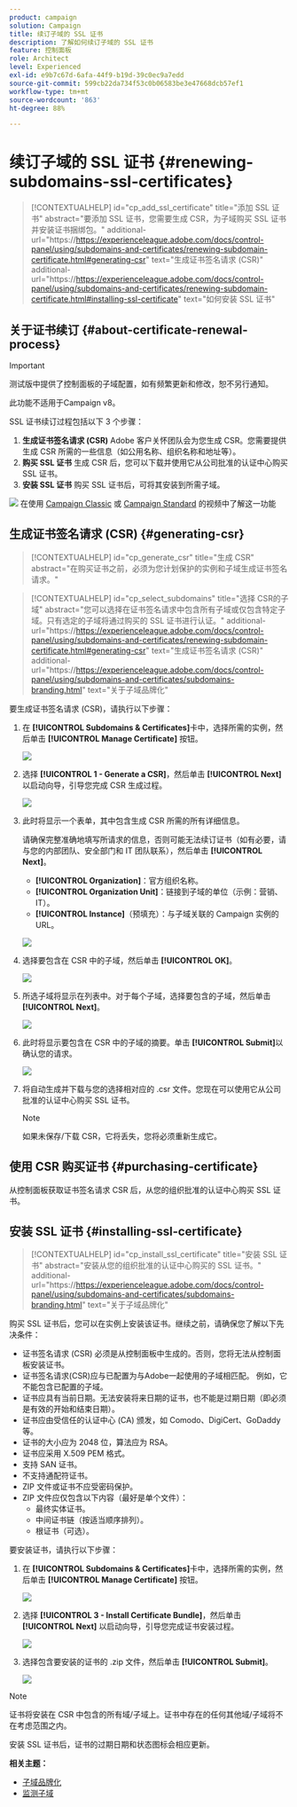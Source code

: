 ```yaml
---
product: campaign
solution: Campaign
title: 续订子域的 SSL 证书
description: 了解如何续订子域的 SSL 证书
feature: 控制面板
role: Architect
level: Experienced
exl-id: e9b7c67d-6afa-44f9-b19d-39c0ec9a7edd
source-git-commit: 599cb22da734f53c0b06583be3e47668dcb57ef1
workflow-type: tm+mt
source-wordcount: '863'
ht-degree: 88%

---
```


# 续订子域的 SSL 证书 {#renewing-subdomains-ssl-certificates}

>[!CONTEXTUALHELP]
>id="cp_add_ssl_certificate"
>title="添加 SSL 证书"
>abstract="要添加 SSL 证书，您需要生成 CSR，为子域购买 SSL 证书并安装证书捆绑包。"
>additional-url="https://https://experienceleague.adobe.com/docs/control-panel/using/subdomains-and-certificates/renewing-subdomain-certificate.html#generating-csr" text="生成证书签名请求 (CSR)"
>additional-url="https://https://experienceleague.adobe.com/docs/control-panel/using/subdomains-and-certificates/renewing-subdomain-certificate.html#installing-ssl-certificate" text="如何安装 SSL 证书"

## 关于证书续订 {#about-certificate-renewal-process}

>[!IMPORTANT]
>
>测试版中提供了控制面板的子域配置，如有频繁更新和修改，恕不另行通知。
>
>此功能不适用于Campaign v8。

SSL 证书续订过程包括以下 3 个步骤：

1. **生成证书签名请求 (CSR)**
Adobe 客户关怀团队会为您生成 CSR。您需要提供生成 CSR 所需的一些信息（如公用名称、组织名称和地址等）。
1. **购买 SSL 证书**
生成 CSR 后，您可以下载并使用它从公司批准的认证中心购买 SSL 证书。
1. **安装 SSL 证书**
购买 SSL 证书后，可将其安装到所需子域。

![](assets/do-not-localize/how-to-video.png) 在使用 [Campaign Classic](https://experienceleague.adobe.com/docs/campaign-classic-learn/control-panel/subdomains-and-certificates/adding-ssl-certificates.html?lang=en#subdomains-and-certificates) 或 [Campaign Standard](https://experienceleague.adobe.com/docs/campaign-standard-learn/control-panel/subdomains-and-certificates/adding-ssl-certificates.html?lang=en#adding-ssl-certificates) 的视频中了解这一功能

## 生成证书签名请求 (CSR) {#generating-csr}

>[!CONTEXTUALHELP]
>id="cp_generate_csr"
>title="生成 CSR"
>abstract="在购买证书之前，必须为您计划保护的实例和子域生成证书签名请求。"

>[!CONTEXTUALHELP]
>id="cp_select_subdomains"
>title="选择 CSR的子域"
>abstract="您可以选择在证书签名请求中包含所有子域或仅包含特定子域。只有选定的子域将通过购买的 SSL 证书进行认证。"
>additional-url="https://https://experienceleague.adobe.com/docs/control-panel/using/subdomains-and-certificates/renewing-subdomain-certificate.html#generating-csr" text="生成证书签名请求 (CSR)"
>additional-url="https://https://experienceleague.adobe.com/docs/control-panel/using/subdomains-and-certificates/subdomains-branding.html" text="关于子域品牌化"

要生成证书签名请求 (CSR)，请执行以下步骤：

1. 在 **[!UICONTROL Subdomains & Certificates]**&#x200B;卡中，选择所需的实例，然后单击 **[!UICONTROL Manage Certificate]** 按钮。

   ![](assets/renewal1.png)

1. 选择 **[!UICONTROL 1 - Generate a CSR]**，然后单击 **[!UICONTROL Next]** 以启动向导，引导您完成 CSR 生成过程。

   ![](assets/renewal2.png)

1. 此时将显示一个表单，其中包含生成 CSR 所需的所有详细信息。

   请确保完整准确地填写所请求的信息，否则可能无法续订证书（如有必要，请与您的内部团队、安全部门和 IT 团队联系），然后单击 **[!UICONTROL Next]**。

   * **[!UICONTROL Organization]**：官方组织名称。
   * **[!UICONTROL Organization Unit]**：链接到子域的单位（示例：营销、IT）。
   * **[!UICONTROL Instance]**（预填充）：与子域关联的 Campaign 实例的 URL。

   ![](assets/renewal3.png)

1. 选择要包含在 CSR 中的子域，然后单击 **[!UICONTROL OK]**。

   ![](assets/renewal4.png)

1. 所选子域将显示在列表中。对于每个子域，选择要包含的子域，然后单击 **[!UICONTROL Next]**。

   ![](assets/renewal5.png)

1. 此时将显示要包含在 CSR 中的子域的摘要。单击 **[!UICONTROL Submit]**&#x200B;以确认您的请求。

   ![](assets/renewal6.png)

1. 将自动生成并下载与您的选择相对应的 .csr 文件。您现在可以使用它从公司批准的认证中心购买 SSL 证书。

   >[!NOTE]
   >
   >如果未保存/下载 CSR，它将丢失，您将必须重新生成它。

## 使用 CSR 购买证书 {#purchasing-certificate}

从控制面板获取证书签名请求 CSR 后，从您的组织批准的认证中心购买 SSL 证书。

## 安装 SSL 证书 {#installing-ssl-certificate}

>[!CONTEXTUALHELP]
>id="cp_install_ssl_certificate"
>title="安装 SSL 证书"
>abstract="安装从您的组织批准的认证中心购买的 SSL 证书。"
>additional-url="https://https://experienceleague.adobe.com/docs/control-panel/using/subdomains-and-certificates/subdomains-branding.html" text="关于子域品牌化"

购买 SSL 证书后，您可以在实例上安装该证书。继续之前，请确保您了解以下先决条件：

* 证书签名请求 (CSR) 必须是从控制面板中生成的。否则，您将无法从控制面板安装证书。
* 证书签名请求(CSR)应与已配置为与Adobe一起使用的子域相匹配。 例如，它不能包含已配置的子域。
* 证书应具有当前日期。无法安装将来日期的证书，也不能是过期日期（即必须是有效的开始和结束日期）。
* 证书应由受信任的认证中心 (CA) 颁发，如 Comodo、DigiCert、GoDaddy 等。
* 证书的大小应为 2048 位，算法应为 RSA。
* 证书应采用 X.509 PEM 格式。
* 支持 SAN 证书。
* 不支持通配符证书。
* ZIP 文件或证书不应受密码保护。
* ZIP 文件应仅包含以下内容（最好是单个文件）：
   * 最终实体证书。
   * 中间证书链（按适当顺序排列）。
   * 根证书（可选）。

要安装证书，请执行以下步骤：

1. 在 **[!UICONTROL Subdomains & Certificates]**&#x200B;卡中，选择所需的实例，然后单击 **[!UICONTROL Manage Certificate]** 按钮。

   ![](assets/renewal1.png)

1. 选择 **[!UICONTROL 3 - Install Certificate Bundle]**，然后单击 **[!UICONTROL Next]** 以启动向导，引导您完成证书安装过程。

   ![](assets/install1.png)

1. 选择包含要安装的证书的 .zip 文件，然后单击 **[!UICONTROL Submit]**。

   ![](assets/install2.png)

>[!NOTE]
>
>证书将安装在 CSR 中包含的所有域/子域上。证书中存在的任何其他域/子域将不在考虑范围之内。

安装 SSL 证书后，证书的过期日期和状态图标会相应更新。

**相关主题：**

* [子域品牌化](../../subdomains-certificates/using/subdomains-branding.md)
* [监测子域](../../subdomains-certificates/using/monitoring-subdomains.md)

